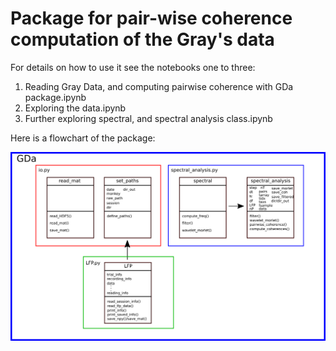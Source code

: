 # Package for  pair-wise coherence computation of the Gray's data

For details on how to use it see the notebooks one to three:

1. Reading Gray Data, and computing pairwise coherence with GDa package.ipynb
2. Exploring the data.ipynb
3. Further exploring spectral, and spectral analysis class.ipynb

Here is a flowchart of the package:

![Image description](GDa_flowchart.png)